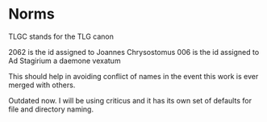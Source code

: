 # Norms

TLGC stands for the TLG canon

2062 is the id assigned to Joannes Chrysostomus
006 is the id assigned to Ad Stagirium a daemone vexatum

This should help in avoiding conflict of names in the event
this work is ever merged with others.

Outdated now. I will be using criticus and it has its own
set of defaults for file and directory naming.

